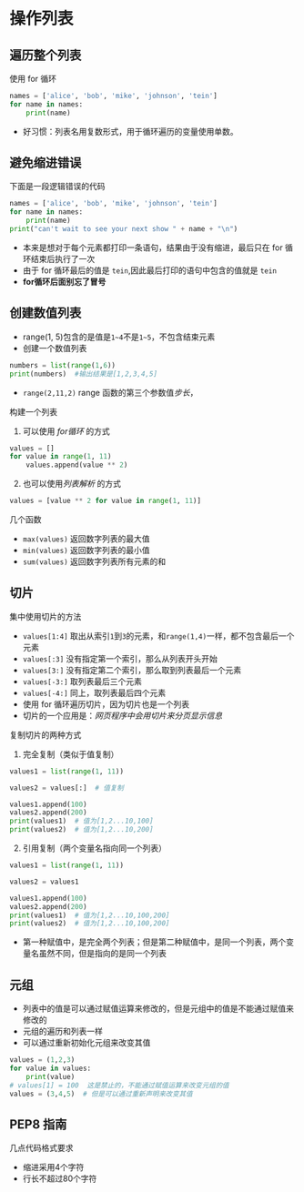 # 操作列表

## 遍历整个列表
使用 for 循环
``` python
names = ['alice', 'bob', 'mike', 'johnson', 'tein']
for name in names:
    print(name)
```
* 好习惯：列表名用复数形式，用于循环遍历的变量使用单数。

## 避免缩进错误
下面是一段逻辑错误的代码
``` python
names = ['alice', 'bob', 'mike', 'johnson', 'tein']
for name in names:
    print(name)
print("can't wait to see your next show " + name + "\n")
```
* 本来是想对于每个元素都打印一条语句，结果由于没有缩进，最后只在 for 循环结束后执行了一次
* 由于 for 循环最后的值是 `tein`,因此最后打印的语句中包含的值就是 `tein`
* **for循环后面别忘了冒号**

## 创建数值列表
* range(1, 5)包含的是值是`1~4`不是`1~5`，不包含结束元素
* 创建一个数值列表
``` python
numbers = list(range(1,6))
print(numbers)  #输出结果是[1,2,3,4,5]
```
* `range(2,11,2)` range 函数的第三个参数值*步长*，


构建一个列表  
1. 可以使用 *for循环* 的方式
``` python
values = []
for value in range(1, 11)
    values.append(value ** 2)
```
2. 也可以使用*列表解析* 的方式
``` python
values = [value ** 2 for value in range(1, 11)]
```

几个函数
* `max(values)` 返回数字列表的最大值
* `min(values)` 返回数字列表的最小值
* `sum(values)` 返回数字列表所有元素的和


## 切片

集中使用切片的方法
* `values[1:4]` 取出从索引`1`到`3`的元素，和`range(1,4)`一样，都不包含最后一个元素
* `values[:3]` 没有指定第一个索引，那么从列表开头开始
* `values[3:]` 没有指定第二个索引，那么取到列表最后一个元素
* `values[-3:]` 取列表最后三个元素
* `values[-4:]` 同上，取列表最后四个元素
* 使用 for 循环遍历切片，因为切片也是一个列表
* 切片的一个应用是：*网页程序中会用切片来分页显示信息*

复制切片的两种方式
1. 完全复制（类似于值复制）
``` python
values1 = list(range(1, 11))

values2 = values[:]  # 值复制

values1.append(100)
values2.append(200)
print(values1)  # 值为[1,2...10,100]
print(values2)  # 值为[1,2...10,200]
```
2. 引用复制（两个变量名指向同一个列表）
``` python
values1 = list(range(1, 11))

values2 = values1

values1.append(100)
values2.append(200)
print(values1)  # 值为[1,2...10,100,200]
print(values2)  # 值为[1,2...10,100,200]
```
* 第一种赋值中，是完全两个列表；但是第二种赋值中，是同一个列表，两个变量名虽然不同，但是指向的是同一个列表


## 元组
* 列表中的值是可以通过赋值运算来修改的，但是元组中的值是不能通过赋值来修改的
* 元组的遍历和列表一样
* 可以通过重新初始化元组来改变其值
``` python
values = (1,2,3)
for value in values:
    print(value)
# values[1] = 100  这是禁止的，不能通过赋值运算来改变元组的值
values = (3,4,5)  # 但是可以通过重新声明来改变其值
```

## PEP8 指南

几点代码格式要求
* 缩进采用4个字符
* 行长不超过80个字符
